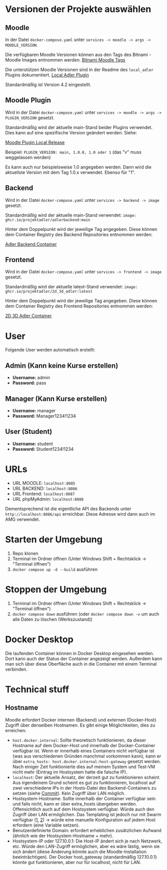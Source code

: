 # Versionen der Projekte auswählen

## Moodle

In der Datei `docker-compose.yaml` unter `services -> moodle -> args -> MOODLE_VERSION`.

Die verfügbaren Moodle Versionen können aus den Tags des Bitnami - Moodle Images entnommen werden.
[Bitnami Moodle Tags](https://hub.docker.com/r/bitnami/moodle/tags)

Die unterstützen Moodle Versionen sind in der Readme des `local_adler` Plugins dokumentiert.
[Local Adler Plugin](https://github.com/ProjektAdLer/MoodlePluginLocal)

Standardmäßig ist Version 4.2 eingestellt.

## Moodle Plugin

Wird in der Datei `docker-compose.yaml` unter `services -> moodle -> args -> PLUGIN_VERSION` gesetzt.

Standardmäßig wird der aktuelle main-Stand beider Plugins verwendet.
Dies kann auf eine spezifische Version geändert werden. Siehe:

[Moodle Plugin Local Release](https://github.com/ProjektAdLer/MoodlePluginLocal/releases/tag/1.0.0)

Beispiel: `PLUGIN_VERSION: main, 1.0.0, 1.0 oder 1` (das "v" muss weggelassen werden)

Es kann auch nur beispielsweise 1.0 angegeben werden. Dann wird die aktuellste Version mit dem Tag 1.0.x verwendet. Ebenso für "1".

## Backend

Wird in der Datei `docker-compose.yaml` unter `services -> backend -> image` gesetzt.

Standardmäßig wird der aktuelle main-Stand verwendet: `image: ghcr.io/projektadler/adlerbackend:main`

Hinter dem Doppelpunkt wird der jeweilige Tag angegeben. Diese können dem Container Registry des Backend Repositories entnommen werden:

[Adler Backend Container](https://github.com/ProjektAdLer/AdLerBackend/pkgs/container/adlerbackend)

## Frontend

Wird in der Datei `docker-compose.yaml` unter `services -> frontend -> image` gesetzt.

Standardmäßig wird der aktuelle latest-Stand verwendet: `image: ghcr.io/projektadler/2d_3d_adler:latest`

Hinter dem Doppelpunkt wird der jeweilige Tag angegeben. Diese können dem Container Registry des Frontend Repositories entnommen werden:

[2D 3D Adler Container](https://github.com/ProjektAdLer/2D_3D_AdLer/pkgs/container/2d_3d_adler)

# User

Folgende User werden automatisch erstellt:

## Admin (Kann keine Kurse erstellen)

- **Username:** admin
- **Password:** pass

## Manager (Kann Kurse erstellen)

- **Username:** manager
- **Password:** Manager1234!1234

## User (Student)

- **Username:** student
- **Password:** Student1234!1234

# URLs

- URL MOODLE: `localhost:8085`
- URL BACKEND: `localhost:8086`
- URL Frontend: `localhost:8087`
- URL phpMyAdmin: `localhost:8088`

Dementsprechend ist die eigentliche API des Backends unter `http://localhost:8086/api` erreichbar. Diese Adresse wird dann auch im AMG verwendet.

# Starten der Umgebung

1. Repo klonen
2. Terminal im Ordner öffnen (Unter Windows Shift + Rechtsklick -> "Terminal öffnen")
3. `docker compose up -d --build` ausführen

# Stoppen der Umgebung

1. Terminal im Ordner öffnen (Unter Windows Shift + Rechtsklick -> "Terminal öffnen")
2. `docker compose down` ausführen (oder `docker compose down -v` um auch alle Daten zu löschen (Werkszustand))

# Docker Desktop

Die laufenden Container können in Docker Desktop eingesehen werden. Dort kann auch der Status der Container angezeigt werden. Außerdem kann man sich über diese Oberfläche auch in die Container mit einem Terminal verbinden.

# Technical stuff

## Hostname

Moodle erfordert Docker internen (Backend) und externen (Docker-Host) Zugriff über denselben Hostnamen. Es gibt einige Möglichkeiten, dies zu erreichen:

- `host.docker.internal`: Sollte theoretisch funktionieren, da dieser Hostname auf dem Docker-Host und innerhalb der Docker-Container verfügbar ist. Wenn er innerhalb eines Containers nicht verfügbar ist (was aus verschiedenen Gründen manchmal vorkommen kann), kann er über `extra_hosts: host.docker.internal:host-gateway` gesetzt werden. Nach einiger Zeit funktionierte dies auf meinem System und Test-VM nicht mehr (Eintrag im Hostsystem hatte die falsche IP).
- `localhost`: Der aktuelle Ansatz, der derzeit gut zu funktionieren scheint. Aus irgendeinem Grund scheint es gut zu funktionieren, localhost auf zwei verschiedene IPs in der Hosts-Datei des Backend-Containers zu setzen (siehe [Commit](https://github.com/ProjektAdLer/AdlerTestEnvironment/commit/f6947345beb9a52f64d66d385d24a8c9e9da2b64)). Kein Zugriff über LAN möglich.
- Hostsystem-Hostname: Sollte innerhalb der Container verfügbar sein und falls nicht, kann er über extra_hosts übergeben werden. Offensichtlich auch auf dem Hostsystem verfügbar. Würde auch den Zugriff über LAN ermöglichen. Das Templating ist jedoch nur mit Swarm verfügbar ([1](https://github.com/docker/compose/issues/4964), [2](https://docs.docker.com/engine/reference/commandline/service_create/#create-services-using-templates)) -> würde eine manuelle Konfiguration auf jedem Host erfordern (eine Variable setzen).
- Benutzerdefinierte Domain: erfordert erheblichen zusätzlichen Aufwand (ähnlich wie der Hostsystem-Hostname + mehr).
- Hostsystem-IP oder 127.10.0.1: Die Host-IP ändert sich je nach Netzwerk, etc. Würde den LAN-Zugriff ermöglichen, aber es wäre lästig, wenn sie sich ändert (diese Änderung könnte auch die Moodle-Installation beeinträchtigen). Der Docker host_gateway (standardmäßig 127.10.0.1) könnte gut funktionieren, aber nur für localhost, nicht für LAN.

